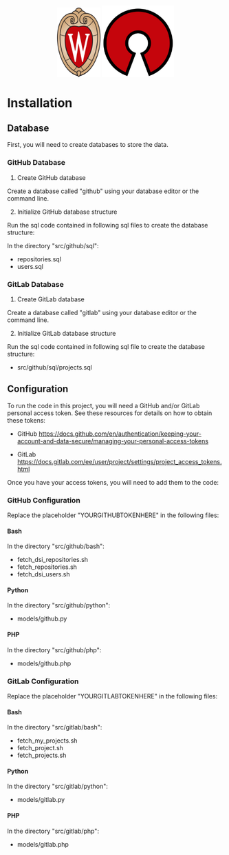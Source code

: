 <p align="center">
	<div align="center">
        <img src="./images/logos/uw-crest.png" alt="University of Wisconsin Logo" style="width:20%">
		<img src="./images/logos/open-source.svg" alt="Open Source Logo" style="width:33%">
	</div>
</p>

# Installation

## Database
First, you will need to create databases to store the data.

### GitHub Database

1. Create GitHub database

Create a database called "github" using your database editor or the command line.

2. Initialize GitHub database structure

Run the sql code contained in following sql files to create the database structure:

In the directory "src/github/sql":
- repositories.sql
- users.sql

### GitLab Database

1. Create GitLab database

Create a database called "gitlab" using your database editor or the command line.

2. Initialize GitLab database structure

Run the sql code contained in following sql file to create the database structure:

- src/github/sql/projects.sql

## Configuration

To run the code in this project, you will need a GitHub and/or GitLab personal access token.  See these resources for details on how to obtain these tokens:

- GitHub
https://docs.github.com/en/authentication/keeping-your-account-and-data-secure/managing-your-personal-access-tokens

- GitLab
https://docs.gitlab.com/ee/user/project/settings/project_access_tokens.html

Once you have your access tokens, you will need to add them to the code:

### GitHub Configuration
Replace the placeholder "YOURGITHUBTOKENHERE" in the following files:

#### Bash
In the directory "src/github/bash":
- fetch_dsi_repositories.sh
- fetch_repositories.sh
- fetch_dsi_users.sh

#### Python
In the directory "src/github/python":
- models/github.py

#### PHP
In the directory "src/github/php":
- models/github.php

### GitLab Configuration
Replace the placeholder "YOURGITLABTOKENHERE" in the following files:

#### Bash
In the directory "src/gitlab/bash":
- fetch_my_projects.sh
- fetch_project.sh
- fetch_projects.sh

#### Python
In the directory "src/gitlab/python":
- models/gitlab.py

#### PHP
In the directory "src/gitlab/php":
- models/gitlab.php

